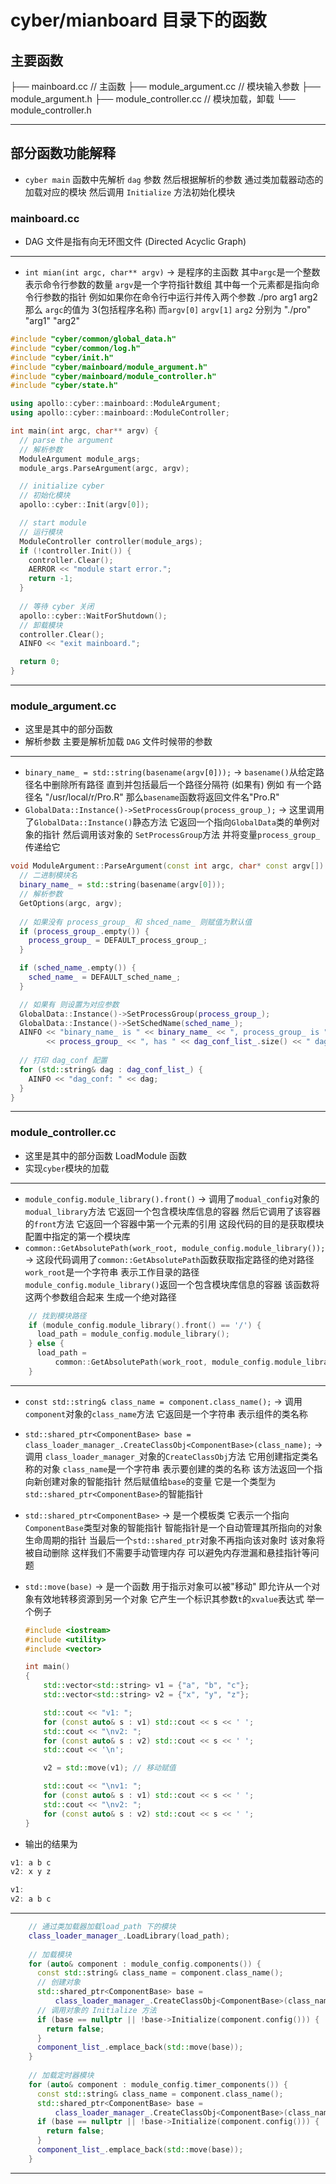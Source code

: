 # cyber/mianboard 目录下的函数

## 主要函数
├── mainboard.cc           // 主函数
├── module_argument.cc     // 模块输入参数
├── module_argument.h
├── module_controller.cc   // 模块加载，卸载
└── module_controller.h

---

## 部分函数功能解释

* `cyber main` 函数中先解析 `dag` 参数 然后根据解析的参数 通过类加载器动态的加载对应的模块 然后调用 `Initialize` 方法初始化模块

### mainboard.cc

* DAG 文件是指有向无环图文件 (Directed Acyclic Graph)

---

* `int mian(int argc, char** argv)` -> 是程序的主函数 其中`argc`是一个整数 表示命令行参数的数量 `argv`是一个字符指针数组 其中每一个元素都是指向命令行参数的指针 例如如果你在命令行中运行并传入两个参数 ./pro arg1 arg2 那么 `argc`的值为 3(包括程序名称) 而`argv[0]` `argv[1]` `arg2` 分别为 "./pro" "arg1" "arg2"

```cpp
#include "cyber/common/global_data.h"
#include "cyber/common/log.h"
#include "cyber/init.h"
#include "cyber/mainboard/module_argument.h"
#include "cyber/mainboard/module_controller.h"
#include "cyber/state.h"

using apollo::cyber::mainboard::ModuleArgument;
using apollo::cyber::mainboard::ModuleController;

int main(int argc, char** argv) {
  // parse the argument
  // 解析参数
  ModuleArgument module_args;
  module_args.ParseArgument(argc, argv);

  // initialize cyber
  // 初始化模块
  apollo::cyber::Init(argv[0]);

  // start module
  // 运行模块
  ModuleController controller(module_args);
  if (!controller.Init()) {
    controller.Clear();
    AERROR << "module start error.";
    return -1;
  }
  
  // 等待 cyber 关闭
  apollo::cyber::WaitForShutdown();
  // 卸载模块
  controller.Clear();
  AINFO << "exit mainboard.";

  return 0;
}
```

---

### module_argument.cc

* 这里是其中的部分函数
* 解析参数 主要是解析加载 `DAG` 文件时候带的参数

---

* `binary_name_ = std::string(basename(argv[0]));` -> `basename()`从给定路径名中删除所有路径 直到并包括最后一个路径分隔符 (如果有) 例如 有一个路径名 "/usr/local/r/Pro.R" 那么`basename`函数将返回文件名"Pro.R"
* `GlobalData::Instance()->SetProcessGroup(process_group_);` -> 这里调用了`GlobalData::Instance()`静态方法 它返回一个指向`GlobalData`类的单例对象的指针 然后调用该对象的 `SetProcessGroup`方法 并将变量`process_group_`传递给它

```cpp
void ModuleArgument::ParseArgument(const int argc, char* const argv[]) {
  // 二进制模块名
  binary_name_ = std::string(basename(argv[0]));
  // 解析参数
  GetOptions(argc, argv);
  
  // 如果没有 process_group_ 和 shced_name_ 则赋值为默认值
  if (process_group_.empty()) {
    process_group_ = DEFAULT_process_group_;
  }

  if (sched_name_.empty()) {
    sched_name_ = DEFAULT_sched_name_;
  }

  // 如果有 则设置为对应参数
  GlobalData::Instance()->SetProcessGroup(process_group_);
  GlobalData::Instance()->SetSchedName(sched_name_);
  AINFO << "binary_name_ is " << binary_name_ << ", process_group_ is "
        << process_group_ << ", has " << dag_conf_list_.size() << " dag conf";
        
  // 打印 dag_conf 配置
  for (std::string& dag : dag_conf_list_) {
    AINFO << "dag_conf: " << dag;
  }
}
```

---

### module_controller.cc

* 这里是其中的部分函数 LoadModule 函数
* 实现`cyber`模块的加载

---

* `module_config.module_library().front()` -> 调用了`modual_config`对象的`modual_library`方法 它返回一个包含模块库信息的容器 然后它调用了该容器的`front`方法 它返回一个容器中第一个元素的引用 这段代码的目的是获取模块配置中指定的第一个模块库
* `common::GetAbsolutePath(work_root, module_config.module_library());` -> 这段代码调用了`common::GetAbsolutePath`函数获取指定路径的绝对路径 `work_root`是一个字符串 表示工作目录的路径 `module_config.module_library()`返回一个包含模块库信息的容器 该函数将这两个参数组合起来 生成一个绝对路径

```cpp
	// 找到模块路径
	if (module_config.module_library().front() == '/') {
      load_path = module_config.module_library();
    } else {
      load_path =
          common::GetAbsolutePath(work_root, module_config.module_library());
    }
```

---

* `const std::string& class_name = component.class_name();` -> 调用 `component`对象的`class_name`方法 它返回是一个字符串 表示组件的类名称
* `std::shared_ptr<ComponentBase> base = class_loader_manager_.CreateClassObj<ComponentBase>(class_name);` -> 调用 `class_loader_manager_`对象的`CreateClassObj`方法 它用创建指定类名称的对象 `class_name`是一个字符串 表示要创建的类的名称 该方法返回一个指向新创建对象的智能指针 然后赋值给`base`的变量 它是一个类型为`std::shared_ptr<ComponentBase>`的智能指针
* `std::shared_ptr<ComponentBase>` -> 是一个模板类 它表示一个指向`ComponentBase`类型对象的智能指针 智能指针是一个自动管理其所指向的对象生命周期的指针 当最后一个`std::shared_ptr`对象不再指向该对象时 该对象将被自动删除 这样我们不需要手动管理内存 可以避免内存泄漏和悬挂指针等问题
* `std::move(base)` -> 是一个函数 用于指示对象可以被"移动" 即允许从一个对象有效地转移资源到另一个对象 它产生一个标识其参数`t`的`xvalue`表达式
	举一个例子

	```cpp
	#include <iostream>
	#include <utility>
	#include <vector>
	
	int main()
	{
    	std::vector<std::string> v1 = {"a", "b", "c"};
    	std::vector<std::string> v2 = {"x", "y", "z"};
	
    	std::cout << "v1: ";
    	for (const auto& s : v1) std::cout << s << ' ';
    	std::cout << "\nv2: ";
    	for (const auto& s : v2) std::cout << s << ' ';
    	std::cout << '\n';
	
    	v2 = std::move(v1); // 移动赋值
	
    	std::cout << "\nv1: ";
    	for (const auto& s : v1) std::cout << s << ' ';
    	std::cout << "\nv2: ";
    	for (const auto& s : v2) std::cout << s << ' ';
	}
	```

* 输出的结果为 

```cpp
v1: a b c 
v2: x y z 

v1: 
v2: a b c 
```

---

```cpp
	// 通过类加载器加载load_path 下的模块
	class_loader_manager_.LoadLibrary(load_path);
	
	// 加载模块
    for (auto& component : module_config.components()) {
      const std::string& class_name = component.class_name();
      // 创建对象
      std::shared_ptr<ComponentBase> base =
          class_loader_manager_.CreateClassObj<ComponentBase>(class_name);
      // 调用对象的 Initialize 方法
      if (base == nullptr || !base->Initialize(component.config())) {
        return false;
      }
      component_list_.emplace_back(std::move(base));
    }
	
	// 加载定时器模块
    for (auto& component : module_config.timer_components()) {
      const std::string& class_name = component.class_name();
      std::shared_ptr<ComponentBase> base =
          class_loader_manager_.CreateClassObj<ComponentBase>(class_name);
      if (base == nullptr || !base->Initialize(component.config())) {
        return false;
      }
      component_list_.emplace_back(std::move(base));
    }
```

---